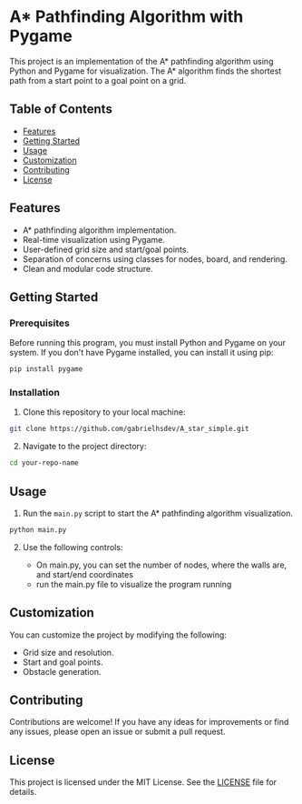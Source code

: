 # A* Pathfinding Algorithm with Pygame

This project is an implementation of the A* pathfinding algorithm using Python and Pygame for visualization. The A* algorithm finds the shortest path from a start point to a goal point on a grid.

## Table of Contents

- [Features](#features)
- [Getting Started](#getting-started)
- [Usage](#usage)
- [Customization](#customization)
- [Contributing](#contributing)
- [License](#license)

## Features

- A* pathfinding algorithm implementation.
- Real-time visualization using Pygame.
- User-defined grid size and start/goal points.
- Separation of concerns using classes for nodes, board, and rendering.
- Clean and modular code structure.

## Getting Started

### Prerequisites

Before running this program, you must install Python and Pygame on your system. If you don't have Pygame installed, you can install it using pip:

```bash
pip install pygame
```

### Installation

1. Clone this repository to your local machine:

```bash
git clone https://github.com/gabrielhsdev/A_star_simple.git
```

2. Navigate to the project directory:

```bash
cd your-repo-name
```

## Usage

1. Run the `main.py` script to start the A* pathfinding algorithm visualization.

```bash
python main.py
```

2. Use the following controls:

   - On main.py, you can set the number of nodes, where the walls are, and start/end coordinates
   - run the main.py file to visualize the program running

## Customization

You can customize the project by modifying the following:

- Grid size and resolution.
- Start and goal points.
- Obstacle generation.

## Contributing

Contributions are welcome! If you have any ideas for improvements or find any issues, please open an issue or submit a pull request.

## License

This project is licensed under the MIT License. See the [LICENSE](LICENSE) file for details.
